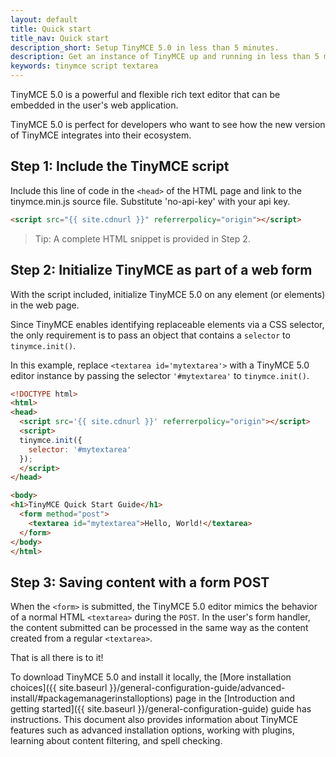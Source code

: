 ```yaml
---
layout: default
title: Quick start
title_nav: Quick start
description_short: Setup TinyMCE 5.0 in less than 5 minutes.
description: Get an instance of TinyMCE up and running in less than 5 minutes.
keywords: tinymce script textarea
---
```


TinyMCE 5.0 is a powerful and flexible rich text editor that can be embedded in the user's web application. 

TinyMCE 5.0 is perfect for developers who want to see how the new version of TinyMCE integrates into their ecosystem.

## Step 1: Include the TinyMCE script

Include this line of code in the `<head>` of the HTML page and link to the tinymce.min.js source file. Substitute 'no-api-key' with your api key.

```html
<script src="{{ site.cdnurl }}" referrerpolicy="origin"></script>
```

> Tip: A complete HTML snippet is provided in Step 2.


## Step 2: Initialize TinyMCE as part of a web form

With the script included, initialize TinyMCE 5.0 on any element (or elements) in the web page.

Since TinyMCE enables identifying replaceable elements via a CSS selector, the only requirement is to pass an object that contains a `selector` to `tinymce.init()`.

In this example, replace `<textarea id='mytextarea'>` with a TinyMCE 5.0 editor instance by passing the selector `'#mytextarea'` to `tinymce.init()`.

```html
<!DOCTYPE html>
<html>
<head>
  <script src='{{ site.cdnurl }}' referrerpolicy="origin"></script>
  <script>
  tinymce.init({
    selector: '#mytextarea'
  });
  </script>
</head>

<body>
<h1>TinyMCE Quick Start Guide</h1>
  <form method="post">
    <textarea id="mytextarea">Hello, World!</textarea>
  </form>
</body>
</html>
```


## Step 3: Saving content with a form POST

When the `<form>` is submitted, the TinyMCE 5.0 editor mimics the behavior of a normal HTML `<textarea>` during the `POST`. In the user's form handler, the content submitted can be processed in the same way as the content created from a regular `<textarea>`.

That is all there is to it!

To download TinyMCE 5.0 and install it locally, the [More installation choices]({{  site.baseurl }}/general-configuration-guide/advanced-install/#packagemanagerinstalloptions) page in the [Introduction and getting started]({{ site.baseurl }}/general-configuration-guide) guide has instructions. This document also provides information about TinyMCE features such as advanced installation options, working with plugins, learning about content filtering, and spell checking.
